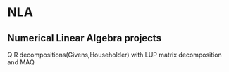 # NLA
## Numerical Linear Algebra projects 
Q R decompositions(Givens,Householder) with LUP matrix decomposition and MAQ
